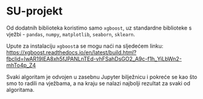 # SU-projekt

Od dodatnih biblioteka koristimo samo `xgboost`, uz standardne biblioteke s vježbi - `pandas`, `numpy`, `matplotlib`, `seaborn`, `sklearn`. 

Upute za instalaciju `xgboost`a se mogu naći na sljedećem linku:
https://xgboost.readthedocs.io/en/latest/build.html?fbclid=IwAR19IEA8xh5fJPANLnTEd-vhFSahDsGO2_A9c-f1h_YiLbWn2-mhTo4p_Z4

Svaki algoritam je odvojen u zasebnu Jupyter bilježnicu i pokreće se kao što smo to radili na vježbama, a na kraju se nalazi najbolji rezultat za svaki od algoritama.
